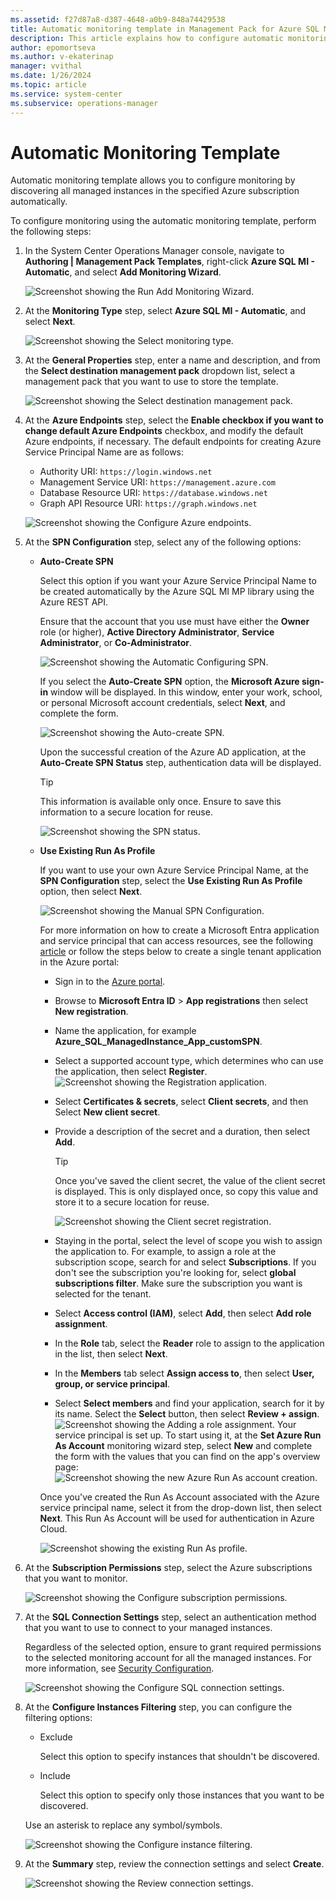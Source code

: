 ```yaml
---
ms.assetid: f27d87a8-d387-4648-a0b9-848a74429538
title: Automatic monitoring template in Management Pack for Azure SQL Managed Instance
description: This article explains how to configure automatic monitoring template in Management Pack for Azure SQL Managed Instance
author: epomortseva
ms.author: v-ekaterinap
manager: vvithal
ms.date: 1/26/2024
ms.topic: article
ms.service: system-center
ms.subservice: operations-manager
---
```


# Automatic Monitoring Template

Automatic monitoring template allows you to configure monitoring by discovering all managed instances in the specified Azure subscription automatically.

To configure monitoring using the automatic monitoring template, perform the following steps:

1. In the System Center Operations Manager console, navigate to **Authoring | Management Pack Templates**, right-click **Azure SQL MI - Automatic**, and select **Add Monitoring Wizard**.

    ![Screenshot showing the Run Add Monitoring Wizard.](./media/managed-instance-management-pack/running-monitoring-wizard.png)

2. At the **Monitoring Type** step, select **Azure SQL MI - Automatic**, and select **Next**.

    ![Screenshot showing the Select monitoring type.](./media/managed-instance-management-pack/selecting-monitoring-type.png)

3. At the **General Properties** step, enter a name and description, and from the **Select destination management pack** dropdown list, select a management pack that you want to use to store the template.

    ![Screenshot showing the Select destination management pack.](./media/managed-instance-management-pack/destination-management-pack.png)

4. At the **Azure Endpoints** step, select the **Enable checkbox if you want to change default Azure Endpoints** checkbox, and modify the default Azure endpoints, if necessary. The default endpoints for creating Azure Service Principal Name are as follows:

   - Authority URI: `https://login.windows.net`
   - Management Service URI: `https://management.azure.com`
   - Database Resource URI: `https://database.windows.net`  
   - Graph API Resource URI: `https://graph.windows.net`

   ![Screenshot showing the Configure Azure endpoints.](./media/managed-instance-management-pack/configuring-azure-endpoints.png)

5. At the **SPN Configuration** step, select any of the following options:

   - **Auto-Create SPN**

       Select this option if you want your Azure Service Principal Name to be created automatically by the Azure SQL MI MP library using the Azure REST API.

       Ensure that the account that you use must have either the **Owner** role (or higher), **Active Directory Administrator**, **Service Administrator**, or **Сo-Administrator**.

        ![Screenshot showing the Automatic Configuring SPN.](./media/managed-instance-management-pack/spn-configuration.png)

        If you select the **Auto-Create SPN** option, the **Microsoft Azure sign-in** window will be displayed. In this window, enter your work, school, or personal Microsoft account credentials, select **Next**, and complete the form.

        ![Screenshot showing the Auto-create SPN.](./media/managed-instance-management-pack/auto-create-spn.jpg)

        Upon the successful creation of the Azure AD application, at the **Auto-Create SPN Status** step, authentication data will be displayed.

        > [!TIP]
        > This information is available only once. Ensure to save this information to a secure location for reuse.

        ![Screenshot showing the SPN status.](./media/managed-instance-management-pack/auto-create-spn-status.png)

   - **Use Existing Run As Profile**

       If you want to use your own Azure Service Principal Name, at the **SPN Configuration** step, select the **Use Existing Run As Profile** option, then select **Next**.

       ![Screenshot showing the Manual SPN Configuration.](./media/managed-instance-management-pack/use-existing-runas.png)

        For more information on how to create a Microsoft Entra application and service principal that can access resources, see the following [article](/azure/active-directory/develop/howto-create-service-principal-portal) or follow the steps below to create a single tenant application in the Azure portal:

        - Sign in to the [Azure portal](https://portal.azure.com).
        - Browse to **Microsoft Entra ID** > **App registrations** then select **New registration**.
        - Name the application, for example **Azure_SQL_ManagedInstance_App_customSPN**.
        - Select a supported account type, which determines who can use the application, then select **Register**.
        ![Screenshot showing the Registration application.](./media/managed-instance-management-pack/register-new-spn.png)
        - Select **Certificates & secrets**, select **Client secrets**, and then Select **New client secret**.
        - Provide a description of the secret and a duration, then select **Add**.

            > [!TIP]
            > Once you've saved the client secret, the value of the client secret is displayed. This is only displayed once, so copy this value and store it to a secure location for reuse.

            ![Screenshot showing the Client secret registration.](./media/managed-instance-management-pack/add-client-secret.png)

        - Staying in the portal, select the level of scope you wish to assign the application to. For example, to assign a role at the subscription scope, search for and select **Subscriptions**. If you don't see the subscription you're looking for, select **global subscriptions filter**. Make sure the subscription you want is selected for the tenant.
        - Select **Access control (IAM)**, select **Add**, then select **Add role assignment**.
        - In the **Role** tab, select the **Reader** role to assign to the application in the list, then select **Next**.
        - In the **Members** tab select **Assign access to**, then select **User, group, or service principal**.
        - Select **Select members** and find your application, search for it by its name. Select the **Select** button, then select **Review + assign**.
            ![Screenshot showing the Adding a role assignment.](./media/managed-instance-management-pack/new-spn-rbac.png)
        Your service principal is set up. To start using it, at the **Set Azure Run As Account** monitoring wizard step, select **New** and complete the form with the values that you can find on the app's overview page:
            ![Screenshot showing the new Azure Run As account creation.](./media/managed-instance-management-pack/new-spn-runas.png)

        Once you've created the Run As Account associated with the Azure service principal name, select it from the drop-down list, then select **Next**. This Run As Account will be used for authentication in Azure Cloud.

        ![Screenshot showing the existing Run As profile.](./media/managed-instance-management-pack/set-runas-account-manual.png)

6. At the **Subscription Permissions** step, select the Azure subscriptions that you want to monitor.

    ![Screenshot showing the Configure subscription permissions.](./media/managed-instance-management-pack/subscription-permissions.png)

7. At the **SQL Connection Settings** step, select an authentication method that you want to use to connect to your managed instances.

    Regardless of the selected option, ensure to grant required permissions to the selected monitoring account for all the managed instances. For more information, see [Security Configuration](managed-instance-management-pack-security-configuration.md).

    ![Screenshot showing the Configure SQL connection settings.](./media/managed-instance-management-pack/sql-connection-settings.png)

8. At the **Configure Instances Filtering** step, you can configure the filtering options:

   - Exclude

      Select this option to specify instances that shouldn't be discovered.

   - Include

      Select this option to specify only those instances that you want to be discovered.

    Use an asterisk to replace any symbol/symbols.

    ![Screenshot showing the Configure instance filtering.](./media/managed-instance-management-pack/instance-filtering.png)

9. At the **Summary** step, review the connection settings and select **Create**.

    ![Screenshot showing the Review connection settings.](./media/managed-instance-management-pack/review-connection-settings.png)
